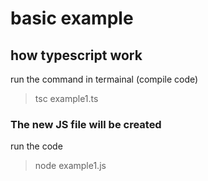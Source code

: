 # basic example
## how typescript work

run the command in termainal  (compile code)
>tsc example1.ts


### The new JS file will be created

run the code 
>node example1.js

